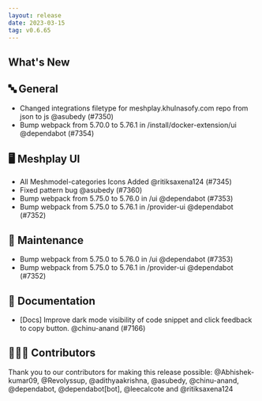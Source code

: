 ```yaml
---
layout: release
date: 2023-03-15
tag: v0.6.65
---
```


## What's New
## 🔤 General
- Changed integrations filetype for meshplay.khulnasofy.com repo from json to js @asubedy (#7350)
- Bump webpack from 5.70.0 to 5.76.1 in /install/docker-extension/ui @dependabot (#7354)

## 🖥 Meshplay UI

- All Meshmodel-categories Icons Added @ritiksaxena124 (#7345)
- Fixed pattern bug @asubedy (#7360)
- Bump webpack from 5.75.0 to 5.76.0 in /ui @dependabot (#7353)
- Bump webpack from 5.75.0 to 5.76.1 in /provider-ui @dependabot (#7352)

## 🧰 Maintenance

- Bump webpack from 5.75.0 to 5.76.0 in /ui @dependabot (#7353)
- Bump webpack from 5.75.0 to 5.76.1 in /provider-ui @dependabot (#7352)

## 📖 Documentation

- [Docs] Improve dark mode visibility of code snippet and click feedback to copy button. @chinu-anand (#7166)

## 👨🏽‍💻 Contributors

Thank you to our contributors for making this release possible:
@Abhishek-kumar09, @Revolyssup, @adithyaakrishna, @asubedy, @chinu-anand, @dependabot, @dependabot[bot], @leecalcote and @ritiksaxena124
